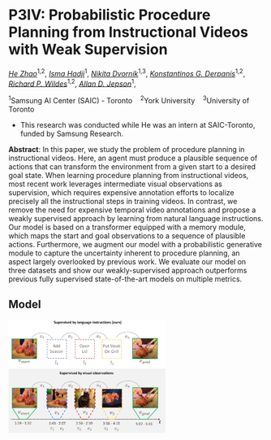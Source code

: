 # P3IV: Probabilistic Procedure Planning from Instructional Videos with Weak Supervision

*[He Zhao](https://joehezhao.github.io/)*<sup>1,2</sup>, 
*[Isma Hadji](http://www.cse.yorku.ca/~hadjisma/)*<sup>1</sup>, 
*[Nikita Dvornik](https://thoth.inrialpes.fr/people/mdvornik/)*<sup>1,3</sup>, 
*[Konstantinos G. Derpanis](https://www.cs.ryerson.ca/kosta/)*<sup>1,2</sup>, 
*[Richard P. Wildes](http://www.cse.yorku.ca/~wildes/)*<sup>1,2</sup>, 
*[Allan D. Jepson](https://www.cs.toronto.edu/~jepson/)*<sup>1</sup>,

<sup>1</sup>Samsung AI Center (SAIC) - Toronto &nbsp;&nbsp;
<sup>2</sup>York University &nbsp;&nbsp;
<sup>3</sup>University of Toronto &nbsp;&nbsp;
* This research was conducted while He was an intern at SAIC-Toronto, funded by Samsung Research.

**Abstract**: In this paper, we study the problem of procedure planning in instructional videos. Here, an agent must produce a plausible sequence of actions that can transform the environment from a given start to a desired goal state. When learning procedure planning from instructional videos, most recent work leverages intermediate visual observations as supervision, which requires expensive annotation efforts to localize precisely all the instructional steps in training videos. In contrast, we remove the need for expensive temporal video annotations and propose a weakly supervised approach by learning from natural language instructions. Our model is based on a transformer equipped with a memory module, which maps the start and goal observations to a sequence of plausible actions. Furthermore, we augment our model with a probabilistic generative module to capture the uncertainty inherent to procedure planning, an aspect largely overlooked by previous work. We evaluate our model on three datasets and show our weakly-supervised approach outperforms previous fully supervised state-of-the-art models on multiple metrics.

## Model
<p float="left">
  <img src="img/cvpr_pic1.jpg" width=310px, align="center"></img>
</p}
